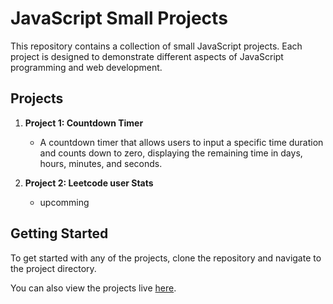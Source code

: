 # JavaScript Small Projects

This repository contains a collection of small JavaScript projects. Each project is designed to demonstrate different aspects of JavaScript programming and web development.

## Projects

1. **Project 1: Countdown Timer**
   - A countdown timer that allows users to input a specific time duration and counts down to zero, displaying the remaining time in days, hours, minutes, and seconds.

2. **Project 2: Leetcode user Stats**
   - upcomming

## Getting Started

To get started with any of the projects, clone the repository and navigate to the project directory.

You can also view the projects live [here](https://abhisekdas01.github.io/Java-Scripts-Projects/).
